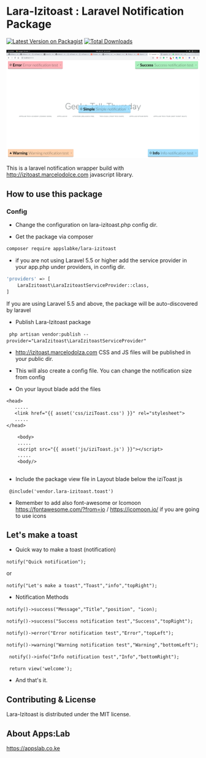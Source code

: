 # Lara-Izitoast : Laravel Notification Package
[![Latest Version on Packagist](https://img.shields.io/packagist/v/appslabke/lara-izitoast.svg?style=flat-square)](https://packagist.org/packages/appslabke/lara-izitoast)
[![Total Downloads](https://img.shields.io/packagist/dt/appslabke/lara-izitoast.svg?style=flat-square)](https://packagist.org/packages/appslabke/lara-izitoast)

![Demo Image](lara-izitoast/izitoast.png?raw=true "Demo Image")


This is a laravel notification wrapper build with http://izitoast.marcelodolce.com javascript library.

## How to use this package

### Config

- Change the configuration on lara-izitoast.php config dir.

- Get the package via composer
``` bash 
composer require appslabke/lara-izitoast
```
- if you are not using Laravel 5.5 or higher add the service provider in your app.php under providers, in config dir.
``` bash
'providers' => [
    LaraIzitoast\LaraIzitoastServiceProvider::class,
]
```
If you are using Laravel 5.5 and above, the package will be auto-discovered by laravel

- Publish Lara-Izitoast package 

``` php artisan vendor:publish --provider="LaraIzitoast\LaraIzitoastServiceProvider"```

- http://izitoast.marcelodolza.com CSS and JS files will be published in your public dir.
- This will also create a config file. You can change the notification size from config

- On your layout blade add the files

``` 
<head>
   .....
   <link href="{{ asset('css/iziToast.css') }}" rel="stylesheet">
   .....
</head>
```

``` 
    <body>
    .....
    <script src="{{ asset('js/iziToast.js') }}"></script>
    .....
    <body/>
    
```

- Include the package view file in Layout blade below the iziToast js

``` @include('vendor.lara-izitoast.toast')```

- Remember to add also font-awesome or Icomoon https://fontawesome.com/?from=io / https://icomoon.io/ if you are going to use icons

## Let's make a toast 

- Quick way to make a toast (notification)

```notify("Quick notification");```

or

``` notify("Let's make a toast","Toast","info","topRight"); ```
- Notification Methods

``` notify()->success("Message","Title","position", "icon); ```

``` notify()->success("Success notification test","Success","topRight"); ```

``` notify()->error("Error notification test","Error","topLeft"); ```
        
``` notify()->warning("Warning notification test","Warning","bottomLeft"); ```
        
``` notify()->info("Info notification test","Info","bottomRight");```
        
   ``` return view('welcome');```
   
 - And that's it.

## Contributing & License

Lara-Izitoast is distributed under the MIT license.

## About Apps:Lab
https://appslab.co.ke

